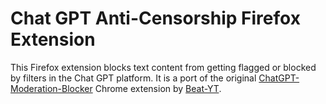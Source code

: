 # Chat GPT Anti-Censorship Firefox Extension
This Firefox extension blocks text content from getting flagged or blocked by filters in the Chat GPT platform. It is a port of the original [ChatGPT-Moderation-Blocker](https://github.com/Beat-YT/ChatGPT-Moderation-Blocker) Chrome extension by [Beat-YT](https://github.com/Beat-YT).